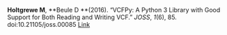 **Holtgrewe  M**, **Beule  D **(2016). “VCFPy: A Python 3 Library with Good Support
for Both Reading and Writing VCF.” _JOSS_, *1*(6), 85.
doi:10.21105/joss.00085  [Link](https://doi.org/10.21105/joss.00085)
